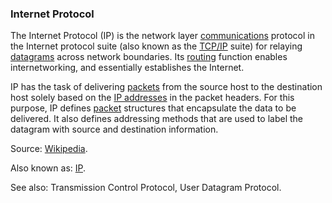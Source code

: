 ### Internet Protocol

<p class="c8"><span>The Internet Protocol (IP) is the </span><span>network layer</span><span>&nbsp;</span><span class="c2"><a class="c3" href="#h.w02a6srdng3j">communications</a></span><span>&nbsp;protocol</span><span>&nbsp;in the </span><span>Internet protocol suite</span><span>&nbsp;(also known as the </span><span class="c2"><a class="c3" href="#h.txn6vkany9z9">TCP/IP</a></span><span>&nbsp;suite) for relaying </span><span class="c2"><a class="c3" href="#h.mxq90rincwo">datagrams</a></span><span>&nbsp;across network boundaries. Its </span><span class="c2"><a class="c3" href="#h.tbxetxt0mdlp">routing</a></span><span>&nbsp;function enables </span><span>internetworking</span><span>, and essentially establishes the </span><span>Internet</span><span class="c0">.</span></p><p class="c8"><span>IP has the task of delivering </span><span class="c2"><a class="c3" href="#h.9hc1adgu2nrx">packets</a></span><span>&nbsp;from the source </span><span>host</span><span>&nbsp;to the destination host solely based on the </span><span class="c2"><a class="c3" href="#h.a8c3q7adyz7c">IP addresses</a></span><span>&nbsp;in the packet </span><span>headers</span><span>. For this purpose, IP defines </span><span class="c2"><a class="c3" href="#h.9hc1adgu2nrx">packet</a></span><span>&nbsp;structures that </span><span>encapsulate</span><span class="c0">&nbsp;the data to be delivered. It also defines addressing methods that are used to label the datagram with source and destination information.</span></p><p class="c8"><span>Source: </span><span class="c2"><a class="c3" href="https://www.google.com/url?q=https://en.wikipedia.org/wiki/Internet_Protocol&amp;sa=D&amp;source=editors&amp;ust=1706779842717852&amp;usg=AOvVaw3Pt_SPcfzKRzuGC0D1ZrWI">Wikipedia</a></span><span class="c0">.</span></p><p class="c8"><span>Also known as: </span><span class="c2"><a class="c3" href="#h.oh0hm0ivunoz">IP</a></span><span class="c0">.</span></p><p class="c8"><span class="c0">See also: Transmission Control Protocol, User Datagram Protocol.</span></p>